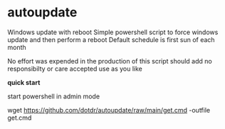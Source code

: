# autoupdate
Windows update with reboot
Simple powershell script to force windows update and then perform a reboot
Default schedule is first sun of each month

No effort was expended in the production of this script
should add no responsibilty or care accepted
use as you like


**quick start**

start powershell in admin mode

wget https://github.com/dotdr/autoupdate/raw/main/get.cmd -outfile get.cmd

